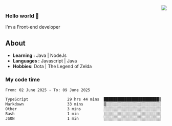 <img align='right' src="https://github-readme-stats.vercel.app/api?username=jumodada&show_icons=true&theme=vue">

### Hello world 👋

I'm a Front-end developer 
    
## About
-  **Learning :** Java | NodeJs
-  **Languages :** Javascript | Java
-  **Hobbies:** Dota | The Legend of Zelda

### My code time

<!--START_SECTION:waka-->

```txt
From: 02 June 2025 - To: 09 June 2025

TypeScript                 29 hrs 44 mins  ████████████████████████▒   97.74 %
Markdown                   33 mins         ▒░░░░░░░░░░░░░░░░░░░░░░░░   01.85 %
Other                      3 mins          ░░░░░░░░░░░░░░░░░░░░░░░░░   00.18 %
Bash                       1 min           ░░░░░░░░░░░░░░░░░░░░░░░░░   00.08 %
JSON                       1 min           ░░░░░░░░░░░░░░░░░░░░░░░░░   00.06 %
```

<!--END_SECTION:waka-->
